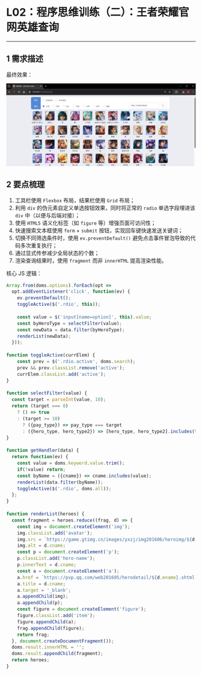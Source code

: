 # L02：程序思维训练（二）：王者荣耀官网英雄查询

---

## 1 需求描述

最终效果：

![](../assets/2.1.png)



## 2 要点梳理

1. 工具栏使用 `Flexbox` 布局，结果栏使用 `Grid` 布局；
2. 利用 `div` 的伪元素自定义单选按钮效果，同时将正常的 `radio` 单选字段埋进该 `div` 中（以便与后端对接）；
3. 使用 `HTML5` 语义化标签（如 `figure` 等）增强页面可访问性；
4. 快速搜索文本框使用 `form` + `submit` 按钮，实现回车键快速发送关键词；
5. 切换不同筛选条件时，使用 `ev.preventDefault()` 避免点击事件冒泡导致的代码多次重复执行；
6. 通过显式传参减少全局状态的个数；
7. 渲染查询结果时，使用 `fragment` 而非 `innerHTML` 提高渲染性能。

核心 JS 逻辑：

```js
Array.from(doms.options).forEach(opt => 
  opt.addEventListener('click', function(ev) {
    ev.preventDefault();
    toggleActive($('.rdio', this));

    const value = $('input[name=option]', this).value;
    const byHeroType = selectFilter(value);
    const newData = data.filter(byHeroType);
    renderList(newData);
  }));

function toggleActive(currElem) {
    const prev = $('.rdio.active', doms.search);
    prev && prev.classList.remove('active');
    currElem.classList.add('active');
}

function selectFilter(value) {
  const target = parseInt(value, 10);
  return (target === 0) 
    ? () => true
    : (target >= 10) 
      ? ({pay_type}) => pay_type === target
      : ({hero_type, hero_type2}) => [hero_type, hero_type2].includes(target);
}

function getHandler(data) {
  return function(ev) {
    const value = doms.keyword.value.trim();
    if(!value) return;
    const byName = ({cname}) => cname.includes(value);
    renderList(data.filter(byName));
    toggleActive($('.rdio', doms.all));
  };
}

function renderList(heroes) {
  const fragment = heroes.reduce((frag, d) => {
    const img = document.createElement('img');
    img.classList.add('avatar');
    img.src = `https://game.gtimg.cn/images/yxzj/img201606/heroimg/${d.ename}/${d.ename}.jpg`;
    img.alt = d.cname;
    const p = document.createElement('p');
    p.classList.add('hero-name');
    p.innerText = d.cname;
    const a = document.createElement('a');
    a.href = `https://pvp.qq.com/web201605/herodetail/${d.ename}.shtml`;
    a.title = d.cname;
    a.target = '_blank';
    a.appendChild(img);
    a.appendChild(p);
    const figure = document.createElement('figure');
    figure.classList.add('item');
    figure.appendChild(a);
    frag.appendChild(figure);
    return frag;
  }, document.createDocumentFragment());
  doms.result.innerHTML = '';
  doms.result.appendChild(fragment);
  return heroes;
}
```

